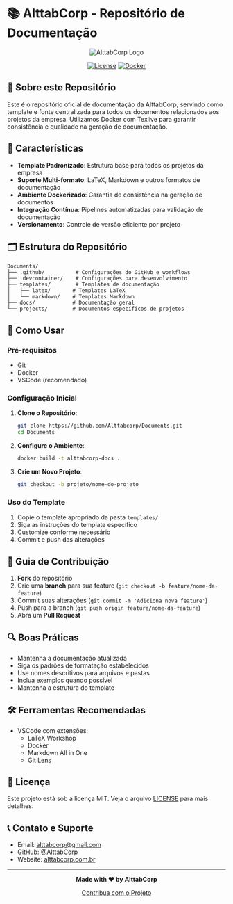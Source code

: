# 📚 AlttabCorp - Repositório de Documentação

<div align="center">

![AlttabCorp Logo](https://via.placeholder.com/150?text=AlttabCorp)

[![License](https://img.shields.io/github/license/Alttabcorp/Documents)](LICENSE)
[![Docker](https://img.shields.io/badge/Docker-Ready-blue)](Dockerfile)

</div>

## 🎯 Sobre este Repositório

Este é o repositório oficial de documentação da AlttabCorp, servindo como template e fonte centralizada para todos os documentos relacionados aos projetos da empresa. Utilizamos Docker com Texlive para garantir consistência e qualidade na geração de documentação.

## 🌟 Características

- **Template Padronizado**: Estrutura base para todos os projetos da empresa
- **Suporte Multi-formato**: LaTeX, Markdown e outros formatos de documentação
- **Ambiente Dockerizado**: Garantia de consistência na geração de documentos
- **Integração Contínua**: Pipelines automatizadas para validação de documentação
- **Versionamento**: Controle de versão eficiente por projeto

## 🗂️ Estrutura do Repositório

```
Documents/
├── .github/          # Configurações do GitHub e workflows
├── .devcontainer/    # Configurações para desenvolvimento
├── templates/        # Templates de documentação
│   ├── latex/       # Templates LaTeX
│   └── markdown/    # Templates Markdown
├── docs/            # Documentação geral
└── projects/        # Documentos específicos de projetos
```

## 🚀 Como Usar

### Pré-requisitos

- Git
- Docker
- VSCode (recomendado)

### Configuração Inicial

1. **Clone o Repositório**:
   ```bash
   git clone https://github.com/Alttabcorp/Documents.git
   cd Documents
   ```

2. **Configure o Ambiente**:
   ```bash
   docker build -t alttabcorp-docs .
   ```

3. **Crie um Novo Projeto**:
   ```bash
   git checkout -b projeto/nome-do-projeto
   ```

### Uso do Template

1. Copie o template apropriado da pasta `templates/`
2. Siga as instruções do template específico
3. Customize conforme necessário
4. Commit e push das alterações

## 📝 Guia de Contribuição

1. **Fork** do repositório
2. Crie uma **branch** para sua feature (`git checkout -b feature/nome-da-feature`)
3. Commit suas alterações (`git commit -m 'Adiciona nova feature'`)
4. Push para a branch (`git push origin feature/nome-da-feature`)
5. Abra um **Pull Request**

## 🔍 Boas Práticas

- Mantenha a documentação atualizada
- Siga os padrões de formatação estabelecidos
- Use nomes descritivos para arquivos e pastas
- Inclua exemplos quando possível
- Mantenha a estrutura do template

## 🛠️ Ferramentas Recomendadas

- VSCode com extensões:
  - LaTeX Workshop
  - Docker
  - Markdown All in One
  - Git Lens

## 📄 Licença

Este projeto está sob a licença MIT. Veja o arquivo [LICENSE](LICENSE) para mais detalhes.

## 📞 Contato e Suporte

- Email: alttabcorp@gmail.com
- GitHub: [@AlttabCorp](https://github.com/Alttabcorp)
- Website: [alttabcorp.com.br](https://alttabcorp.github.io/Alttab_web/)

---

<div align="center">

**Made with ❤️ by AlttabCorp**

[Contribua com o Projeto](https://github.com/sponsors/bodescorp)

</div>
